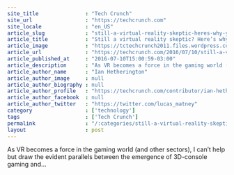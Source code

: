 ```yaml
---
site_title               : "Tech Crunch"
site_url                 : "https://techcrunch.com"
site_locale              : "en_US"
article_slug             : "still-a-virtual-reality-skeptic-heres-why-you-shouldnt-be"
article_title            : "Still a virtual reality skeptic? Here’s why you shouldn’t be"
article_image            : "https://tctechcrunch2011.files.wordpress.com/2016/07/gettyimages-543713868.jpg?w=764&h=400&crop=1"
article_url              : "https://techcrunch.com/2016/07/10/still-a-virtual-reality-skeptic-heres-why-you-shouldnt-be/"
article_published_at     : "2016-07-10T15:00:59-03:00"
article_description      : "As VR becomes a force in the gaming world (and other sectors), I can’t help but draw the evident parallels between the emergence of 3D-console gaming and..."
article_author_name      : "Ian Hetherington"
article_author_image     : null
article_author_biography : null
article_author_profile   : "https://techcrunch.com/contributor/ian-hetherington/"
article_author_facebook  : null
article_author_twitter   : "https://twitter.com/lucas_matney"
category                 : ['technology']
tags                     : ['Tech Crunch']
permalink                : "/:categories/still-a-virtual-reality-skeptic-heres-why-you-shouldnt-be/"
layout                   : post
---
```


As VR becomes a force in the gaming world (and other sectors), I can’t help but draw the evident parallels between the emergence of 3D-console gaming and...
